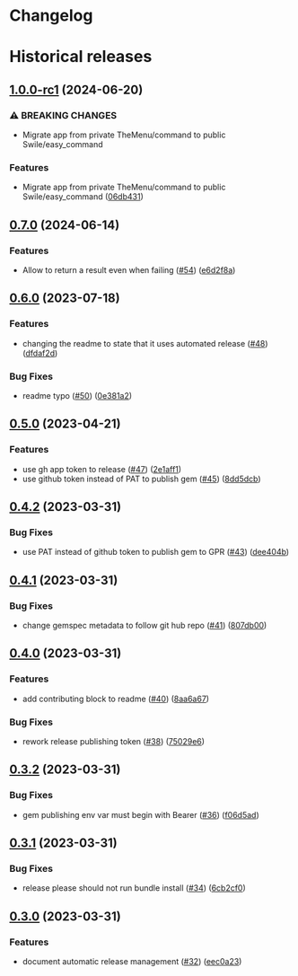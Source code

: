 # Changelog

# Historical releases

## [1.0.0-rc1](https://github.com/Swile/easy_command/compare/v0.7.0...v1.0.0-rc1) (2024-06-20)


### ⚠ BREAKING CHANGES

* Migrate app from private TheMenu/command to public Swile/easy_command

### Features

* Migrate app from private TheMenu/command to public Swile/easy_command ([06db431](https://github.com/Swile/easy_command/commit/06db4318fd68a6330d59b34ed40cab6bbdd8aa85))

## [0.7.0](https://github.com/TheMenu/command/compare/v0.6.0...v0.7.0) (2024-06-14)


### Features

* Allow to return a result even when failing ([#54](https://github.com/TheMenu/command/issues/54)) ([e6d2f8a](https://github.com/TheMenu/command/commit/e6d2f8a9cb6d8222c44178b07a5caeae7fb5a5eb))

## [0.6.0](https://github.com/TheMenu/command/compare/v0.5.0...v0.6.0) (2023-07-18)


### Features

* changing the readme to state that it uses automated release ([#48](https://github.com/TheMenu/command/issues/48)) ([dfdaf2d](https://github.com/TheMenu/command/commit/dfdaf2d0ebfb860cedb6127d2110ac220cdd1aab))


### Bug Fixes

* readme typo ([#50](https://github.com/TheMenu/command/issues/50)) ([0e381a2](https://github.com/TheMenu/command/commit/0e381a2fd4ccb744918333967746a48dfcf51247))

## [0.5.0](https://github.com/TheMenu/command/compare/v0.4.2...v0.5.0) (2023-04-21)


### Features

* use gh app token to release ([#47](https://github.com/TheMenu/command/issues/47)) ([2e1aff1](https://github.com/TheMenu/command/commit/2e1aff1476544304870051fcd36843a523edebcf))
* use github token instead of PAT to publish gem ([#45](https://github.com/TheMenu/command/issues/45)) ([8dd5dcb](https://github.com/TheMenu/command/commit/8dd5dcba4d57a537c26c0ea600adddcb87ca4292))

## [0.4.2](https://github.com/TheMenu/command/compare/v0.4.1...v0.4.2) (2023-03-31)


### Bug Fixes

* use PAT instead of github token to publish gem to GPR ([#43](https://github.com/TheMenu/command/issues/43)) ([dee404b](https://github.com/TheMenu/command/commit/dee404b4805742d3bfef40a040e745f68221a8da))

## [0.4.1](https://github.com/TheMenu/command/compare/v0.4.0...v0.4.1) (2023-03-31)


### Bug Fixes

* change gemspec metadata to follow git hub repo ([#41](https://github.com/TheMenu/command/issues/41)) ([807db00](https://github.com/TheMenu/command/commit/807db0017fad6eb203fb14da49b65bb605878d7d))

## [0.4.0](https://github.com/TheMenu/command/compare/v0.3.2...v0.4.0) (2023-03-31)


### Features

* add contributing block to readme ([#40](https://github.com/TheMenu/command/issues/40)) ([8aa6a67](https://github.com/TheMenu/command/commit/8aa6a67ec936da6800e9a1b356cf140af26d6c86))


### Bug Fixes

* rework release publishing token ([#38](https://github.com/TheMenu/command/issues/38)) ([75029e6](https://github.com/TheMenu/command/commit/75029e695c2b4c7829e9620342c1b2418d9e80b2))

## [0.3.2](https://github.com/TheMenu/command/compare/v0.3.1...v0.3.2) (2023-03-31)


### Bug Fixes

* gem publishing env var must begin with Bearer ([#36](https://github.com/TheMenu/command/issues/36)) ([f06d5ad](https://github.com/TheMenu/command/commit/f06d5ad8a310a4ff8c517d5c50c3e60754af087e))

## [0.3.1](https://github.com/TheMenu/command/compare/v0.3.0...v0.3.1) (2023-03-31)


### Bug Fixes

* release please should not run bundle install ([#34](https://github.com/TheMenu/command/issues/34)) ([6cb2cf0](https://github.com/TheMenu/command/commit/6cb2cf01a9c3a884ba420e8ae0a7a3860486c587))

## [0.3.0](https://github.com/TheMenu/command/compare/v0.2.0...v0.3.0) (2023-03-31)


### Features

* document automatic release management ([#32](https://github.com/TheMenu/command/issues/32)) ([eec0a23](https://github.com/TheMenu/command/commit/eec0a23167e63b98f8a0140c607fb28ee52ce047))

